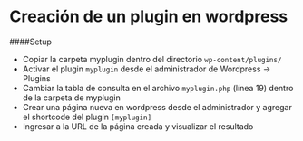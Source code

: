 # Creación de un plugin en wordpress

####Setup
- Copiar la carpeta myplugin dentro del directorio `wp-content/plugins/`
- Activar el plugin `myplugin` desde el administrador de Wordpress -> Plugins
- Cambiar la tabla de consulta en el archivo `myplugin.php` (línea 19) dentro de la carpeta de myplugin
- Crear una página nueva en wordpress desde el administrador y agregar el shortcode del plugin `[myplugin]`
- Ingresar a la URL de la página creada y visualizar el resultado

